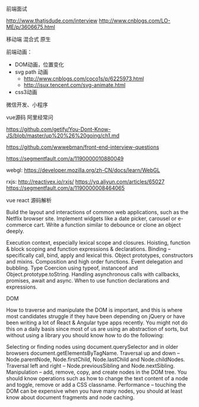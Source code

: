 前端面试

<http://www.thatjsdude.com/interview>
<http://www.cnblogs.com/LO-ME/p/3606675.html>

移动端
混合式 原生

前端动画：
* DOM动画，位置变化
* svg path 动画
  * <http://www.cnblogs.com/coco1s/p/6225973.html>
  * <http://isux.tencent.com/svg-animate.html>
* css3动画

微信开发、小程序

vue源码 阿里经常问

<https://github.com/getify/You-Dont-Know-JS/blob/master/up%20%26%20going/ch1.md>

<https://github.com/wwwebman/front-end-interview-questions>

<https://segmentfault.com/a/1190000010880049>

webgl: <https://developer.mozilla.org/zh-CN/docs/learn/WebGL>

rxjs: <http://reactivex.io/rxjs/>
<https://yq.aliyun.com/articles/65027>
<https://segmentfault.com/a/1190000008464065>

vue react 源码解析

Build the layout and interactions of common web applications, such as the Netflix browser site.
Implement widgets like a date picker, carousel or e-commerce cart.
Write a function similar to debounce or clone an object deeply.

Execution context, especially lexical scope and closures.
Hoisting, function & block scoping and function expressions & declarations.
Binding – specifically call, bind, apply and lexical this.
Object prototypes, constructors and mixins.
Composition and high order functions.
Event delegation and bubbling.
Type Coercion using typeof, instanceof and Object.prototype.toString.
Handling asynchronous calls with callbacks, promises, await and async.
When to use function declarations and expressions.

DOM

How to traverse and manipulate the DOM is important, and this is where most candidates struggle if they have been depending on jQuery or have been writing a lot of React & Angular type apps recently. You might not do this on a daily basis since most of us are using an abstraction of sorts, but without using a library you should know how to do the following:

Selecting or finding nodes using document.querySelector and in older browsers document.getElementsByTagName.
Traversal up and down – Node.parentNode, Node.firstChild, Node.lastChild and Node.childNodes.
Traversal left and right – Node.previousSibling and Node.nextSibling.
Manipulation – add, remove, copy, and create nodes in the DOM tree. You should know operations such as how to change the text content of a node and toggle, remove or add a CSS classname.
Performance – touching the DOM can be expensive when you have many nodes, you should at least know about document fragments and node caching.